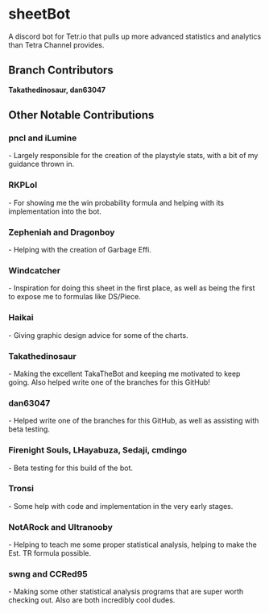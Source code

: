 # sheetBot
A discord bot for Tetr.io that pulls up more advanced statistics and analytics than Tetra Channel provides.

## Branch Contributors
<b>Takathedinosaur, dan63047</b>

## Other Notable Contributions
<h3>pncl and iLumine</h3>
- Largely responsible for the creation of the playstyle stats, with a bit of my guidance thrown in.
<h3>RKPLol</h3>
- For showing me the win probability formula and helping with its implementation into the bot.
<h3>Zepheniah and Dragonboy</h3>
- Helping with the creation of Garbage Effi.
<h3>Windcatcher</h3>
- Inspiration for doing this sheet in the first place, as well as being the first to expose me to formulas like DS/Piece.
<h3>Haikai</h3>
- Giving graphic design advice for some of the charts.
<h3>Takathedinosaur</h3>
- Making the excellent TakaTheBot and keeping me motivated to keep going. Also helped write one of the branches for this GitHub!
<h3>dan63047</h3>
- Helped write one of the branches for this GitHub, as well as assisting with beta testing.
<h3>Firenight Souls, LHayabuza, Sedaji, cmdingo</h3>
- Beta testing for this build of the bot.
<h3>Tronsi</h3>
- Some help with code and implementation in the very early stages.
<h3>NotARock and Ultranooby</h3>
- Helping to teach me some proper statistical analysis, helping to make the Est. TR formula possible.
<h3>swng and CCRed95</h3>
- Making some other statistical analysis programs that are super worth checking out. Also are both incredibly cool dudes.
